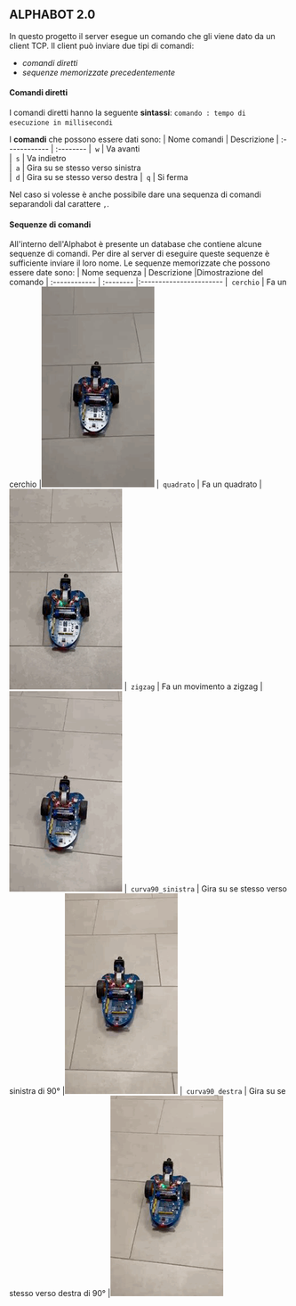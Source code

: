 ## ALPHABOT 2.0
In questo progetto il server esegue un comando che gli viene dato da un client TCP.
Il client può inviare due tipi di comandi:
  * *comandi diretti*
  * *sequenze memorizzate precedentemente*

#### Comandi diretti
I comandi diretti hanno la seguente **sintassi**:
                `comando : tempo di esecuzione in millisecondi`  
                
I **comandi** che possono essere dati sono:
| Nome comandi  | Descrizione
| :------------ | :-------- 
|` w`           | Va avanti  
|` s`           | Va indietro    
|` a`           | Gira su se stesso verso sinistra  
|` d`           | Gira su se stesso verso destra
|` q`           | Si ferma  

Nel caso si volesse è anche possibile dare una sequenza di comandi separandoli dal carattere `,`.

#### Sequenze di comandi
All'interno dell'Alphabot è presente un database che contiene alcune sequenze di comandi.
Per dire al server di eseguire queste sequenze è sufficiente inviare il loro nome.
Le sequenze memorizzate che possono essere date sono:
| Nome sequenza  | Descrizione                      |Dimostrazione del comando
| :------------  | :--------                        |:-----------------------
|` cerchio`            | Fa un cerchio                        |![sequenza_cerchio](./gif_sequenze_movimenti/cerchio.gif)
|` quadrato`            | Fa un quadrato                      |![sequenza_quadrato](./gif_sequenze_movimenti/quadrato.gif)
|` zigzag`            | Fa un movimento a zigzag | ![sequenza_zigzag](./gif_sequenze_movimenti/zigzag.gif)
|` curva90_sinistra`            | Gira su se stesso verso sinistra di 90°   |![sequenza_curva_sinistra](./gif_sequenze_movimenti/curva_sinistra.gif)
|` curva90_destra`            | Gira su se stesso verso destra di 90°                        |![sequenza_curva_destra](./gif_sequenze_movimenti/curva_destra.gif)
